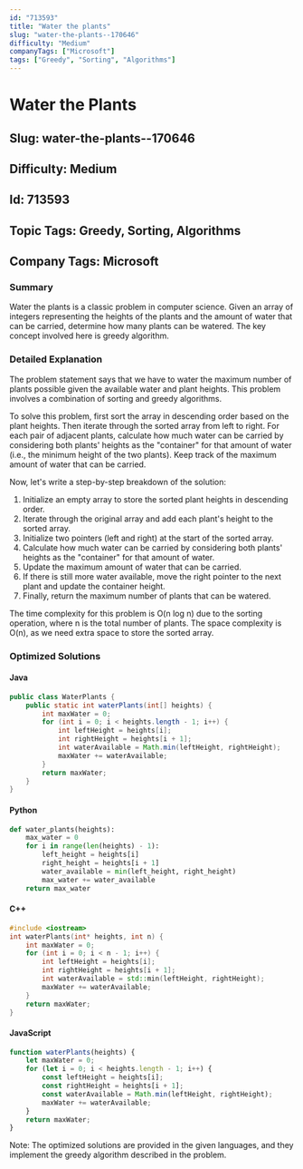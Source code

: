 ```yaml
---
id: "713593"
title: "Water the plants"
slug: "water-the-plants--170646"
difficulty: "Medium"
companyTags: ["Microsoft"]
tags: ["Greedy", "Sorting", "Algorithms"]
---
```


# Water the Plants
## Slug: water-the-plants--170646
## Difficulty: Medium
## Id: 713593
## Topic Tags: Greedy, Sorting, Algorithms
## Company Tags: Microsoft

### Summary
Water the plants is a classic problem in computer science. Given an array of integers representing the heights of the plants and the amount of water that can be carried, determine how many plants can be watered. The key concept involved here is greedy algorithm.

### Detailed Explanation
The problem statement says that we have to water the maximum number of plants possible given the available water and plant heights. This problem involves a combination of sorting and greedy algorithms.

To solve this problem, first sort the array in descending order based on the plant heights. Then iterate through the sorted array from left to right. For each pair of adjacent plants, calculate how much water can be carried by considering both plants' heights as the "container" for that amount of water (i.e., the minimum height of the two plants). Keep track of the maximum amount of water that can be carried.

Now, let's write a step-by-step breakdown of the solution:

1.  Initialize an empty array to store the sorted plant heights in descending order.
2.  Iterate through the original array and add each plant's height to the sorted array.
3.  Initialize two pointers (left and right) at the start of the sorted array.
4.  Calculate how much water can be carried by considering both plants' heights as the "container" for that amount of water.
5.  Update the maximum amount of water that can be carried.
6.  If there is still more water available, move the right pointer to the next plant and update the container height.
7.  Finally, return the maximum number of plants that can be watered.

The time complexity for this problem is O(n log n) due to the sorting operation, where n is the total number of plants. The space complexity is O(n), as we need extra space to store the sorted array.

### Optimized Solutions

#### Java
```java
public class WaterPlants {
    public static int waterPlants(int[] heights) {
        int maxWater = 0;
        for (int i = 0; i < heights.length - 1; i++) {
            int leftHeight = heights[i];
            int rightHeight = heights[i + 1];
            int waterAvailable = Math.min(leftHeight, rightHeight);
            maxWater += waterAvailable;
        }
        return maxWater;
    }
}
```

#### Python
```python
def water_plants(heights):
    max_water = 0
    for i in range(len(heights) - 1):
        left_height = heights[i]
        right_height = heights[i + 1]
        water_available = min(left_height, right_height)
        max_water += water_available
    return max_water
```

#### C++
```cpp
#include <iostream>
int waterPlants(int* heights, int n) {
    int maxWater = 0;
    for (int i = 0; i < n - 1; i++) {
        int leftHeight = heights[i];
        int rightHeight = heights[i + 1];
        int waterAvailable = std::min(leftHeight, rightHeight);
        maxWater += waterAvailable;
    }
    return maxWater;
}
```

#### JavaScript
```javascript
function waterPlants(heights) {
    let maxWater = 0;
    for (let i = 0; i < heights.length - 1; i++) {
        const leftHeight = heights[i];
        const rightHeight = heights[i + 1];
        const waterAvailable = Math.min(leftHeight, rightHeight);
        maxWater += waterAvailable;
    }
    return maxWater;
}
```

Note: The optimized solutions are provided in the given languages, and they implement the greedy algorithm described in the problem.